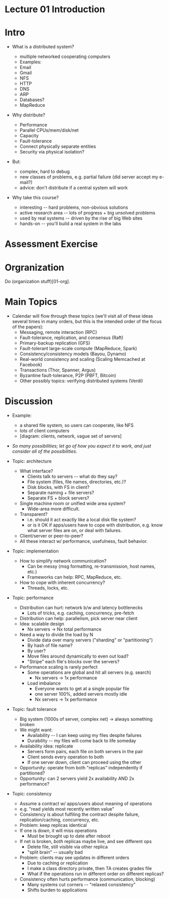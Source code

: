 # Lecture 01 Introduction

# Intro

*   What is a distributed system?

    *   multiple networked cooperating computers
    *   Examples:
    *   Email
    *   Gmail
    *   NFS
    *   HTTP
    *   DNS
    *   ARP
    *   Databases?
    *   MapReduce
*   Why distribute?

    *   Performance
    *   Parallel CPUs/mem/disk/net
    *   Capacity
    *   Fault-tolerance
    *   Connect physically separate entities
    *   Security via physical isolation?
*   But:

    *   complex, hard to debug
    *   new classes of problems, e.g. partial failure (did server accept my e-mail?)
    *   advice: don't distribute if a central system will work
*   Why take this course?

    *   interesting -- hard problems, non-obvious solutions
    *   active research area -- lots of progress + big unsolved problems
    *   used by real systems -- driven by the rise of big Web sites
    *   hands-on -- you'll build a real system in the labs

# Assessment Exercise

# Orgranization

Do (organization stuff)[01-org].

# Main Topics

*   Calendar will flow through these topics (we'll visit all of these ideas several times in many orders, but this is the intended order of the focus of the papers):
    *   Messaging, remote interaction (RPC)
    *   Fault-tolerance, replication, and consensus (Raft)
    *   Primary-backup replication (GFS)
    *   Fault-tolerant large-scale compute (MapReduce, Spark)
    *   Consistency/consistency models (Bayou, Dynamo)
    *   Real-world consistency and scaling (Scaling Memcached at Facebook)
    *   Transactions (Thor, Spanner, Argus)
    *   Byzantine fault-tolerance, P2P (PBFT, Bitcoin)
    *   Other possibly topics: verifying distributed systems (Verdi)

# Discussion

*   Example:

    *   a shared file system, so users can cooperate, like NFS
    *   lots of client computers
    *   [diagram: clients, network, vague set of servers]
*   _So many possibilities; let go of how you expect it to work, and just consider all of the possibilities._

*   Topic: architecture

    *   What interface?
        *   Clients talk to servers -- what do they say?
        *   File system (files, file names, directories, etc.)?
        *   Disk blocks, with FS in client?
        *   Separate naming + file servers?
        *   Separate FS + block servers?
    *   Single machine room or unified wide area system?
        *   Wide-area more difficult.
    *   Transparent?
        *   i.e. should it act exactly like a local disk file system?
        *   or is it OK if apps/users have to cope with distribution, e.g. know what server files are on, or deal with failures.
    *   Client/server or peer-to-peer?
    *   All these interact w/ performance, usefulness, fault behavior.
*   Topic: implementation

    *   How to simplify network communication?
        *   Can be messy (msg formatting, re-transmission, host names, etc.)
        *   Frameworks can help: RPC, MapReduce, etc.
    *   How to cope with inherent concurrency?
        *   Threads, locks, etc.
*   Topic: performance

    *   Distribution can hurt: network b/w and latency bottlenecks
        *   Lots of tricks, e.g. caching, concurrency, pre-fetch
    *   Distribution can help: parallelism, pick server near client
    *   Idea: scalable design
        *   Nx servers -> Nx total performance
    *   Need a way to divide the load by N
        *   Divide data over many servers ("sharding" or "partitioning")
        *   By hash of file name?
        *   By user?
        *   Move files around dynamically to even out load?
        *   "Stripe" each file's blocks over the servers?
    *   Performance scaling is rarely perfect
        *   Some operations are global and hit all servers (e.g. search)
            *   Nx servers -> 1x performance
        *   Load imbalance
            *   Everyone wants to get at a single popular file
            *   one server 100%, added servers mostly idle
            *   Nx servers -> 1x performance
*   Topic: fault tolerance

    *   Big system (1000s of server, complex net) -> always something broken
    *   We might want:
        *   Availability -- I can keep using my files despite failures
        *   Durability -- my files will come back to life someday
    *   Availability idea: replicate
        *   Servers form pairs, each file on both servers in the pair
        *   Client sends every operation to both
        *   If one server down, client can proceed using the other
    *   Opportunity: operate from both "replicas" independently if partitioned?
    *   Opportunity: can 2 servers yield 2x availability AND 2x performance?
*   Topic: consistency

    *   Assume a contract w/ apps/users about meaning of operations
    *   e.g. "read yields most recently written value"
    *   Consistency is about fulfiling the contract despite failure, replication/caching, concurrency, etc.
    *   Problem: keep replicas identical
    *   If one is down, it will miss operations
        *   Must be brought up to date after reboot
    *   If net is broken, _both_ replicas maybe live, and see different ops
        *   Delete file, still visible via other replica
        *   "split brain" -- usually bad
    *   Problem: clients may see updates in different orders
        *   Due to caching or replication
        *   I make a class directory private, then TA creates grades file
        *   What if the operations run in different order on different replicas?
    *   Consistency often hurts performance (communication, blocking)
        *   Many systems cut corners -- "relaxed consistency"
        *   Shifts burden to applications
